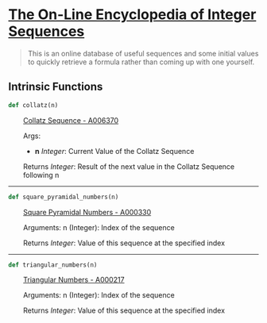 <h1><a href="https://oeis.org/" class="title-custom-link">The On-Line Encyclopedia of Integer Sequences</a></h1>

> This is an online database of useful sequences and some initial values to quickly 
> retrieve a formula rather than coming up with one yourself.

<h2>Intrinsic Functions</h2>

```python
def collatz(n)
```

<div markdown="1" style="margin-left: 30px;">

[Collatz Sequence - A006370](https://oeis.org/A006370)


</div>

<div markdown="1" style="margin-left: 30px;">

Args:

</div>

<div markdown="1" style="margin-left: 30px;">

* **n** *Integer*: Current Value of the Collatz Sequence

</div>

<div markdown="1" style="margin-left: 30px;">

Returns *Integer*: Result of the next value in the Collatz Sequence following n

</div>

------

```python
def square_pyramidal_numbers(n)
```

<div markdown="1" style="margin-left: 30px;">

[Square Pyramidal Numbers - A000330](https://oeis.org/A000330)

Arguments:
    n (Integer): Index of the sequence


</div>

<div markdown="1" style="margin-left: 30px;">

Returns *Integer*: Value of this sequence at the specified index

</div>

------

```python
def triangular_numbers(n)
```

<div markdown="1" style="margin-left: 30px;">

[Triangular Numbers - A000217](https://oeis.org/A000217)

Arguments:
    n (Integer): Index of the sequence


</div>

<div markdown="1" style="margin-left: 30px;">

Returns *Integer*: Value of this sequence at the specified index

</div>
